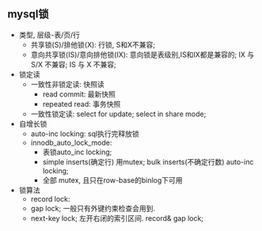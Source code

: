 ## mysql锁

- 类型, 层级-表/页/行
  - 共享锁(S)/排他锁(X): 行锁, S和X不兼容; 
  - 意向共享锁(IS)/意向排他锁(IX): 意向锁是表级别,IS和IX都是兼容的; IX 与 S/X 不兼容; IS 与 X 不兼容;
- 锁定读
  - 一致性非锁定读: 快照读
    - read commit: 最新快照
    - repeated read: 事务快照
  - 一致性锁定读: select for update;  select in share mode;
- 自增长锁
  - auto-inc locking: sql执行完释放锁
  - innodb_auto_lock_mode:
    - 表锁auto_inc locking;
    - simple inserts(确定行) 用mutex; bulk inserts(不确定行数) auto-inc locking;
    - 全部 mutex, 且只在row-base的binlog下可用
- 锁算法
  - record lock: 
  - gap lock; 一般只有外键约束检查会用到.
  - next-key lock; 左开右闭的索引区间. record& gap lock;
  
    
  
  
